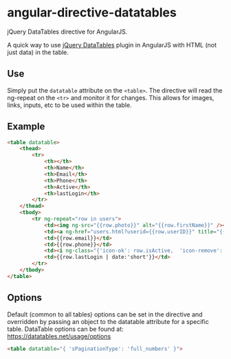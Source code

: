 angular-directive-datatables
============================

jQuery DataTables directive for AngularJS.

A quick way to use [jQuery DataTables](https://datatables.net/) plugin in AngularJS with HTML (not just data) in the table.

## Use
Simply put the ```datatable``` attribute on the ```<table>```. The directive will read the ng-repeat on the ```<tr>``` and monitor it for changes. This allows for images, links, inputs, etc to be used within the table.

## Example
```html
<table datatable>
    <thead>
        <tr>
            <th></th>
            <th>Name</th>
            <th>Email</th>
            <th>Phone</th>
            <th>Active</th>
            <th>lastLogin</th>
        </tr>
    </thead>
    <tbody>
        <tr ng-repeat="row in users">
            <td><img ng-src="{{row.photo}}" alt="{{row.firstName}}" /></td>
            <td><a ng-href="users.html?userid={{row.userID}}" title="{{row.FirstName}} {{row.lastName}}">{{row.FirstName}} {{row.lastName}}</a></td>
            <td>{{row.email}}</td>
            <td>{{row.phone}}</td>
            <td><i ng-class="{'icon-ok': row.isActive,  'icon-remove': !row.isActive}"></i></td>
            <td>{{row.lastLogin | date:'short'}}</td>
        </tr>
    </tbody>
</table>
```

## Options
Default (common to all tables) options can be set in the directive and overridden by passing an object to the datatable attribute for a specific table.
DataTable options can be found at: https://datatables.net/usage/options

```html
<table datatable="{ 'sPaginationType': 'full_numbers' }">
```

